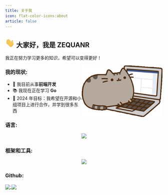 ```yaml
---
title: 关于我
icon: flat-color-icons:about
article: false
---
```


## <img src="./image/wave.gif" width="30px"> 大家好，我是 ZEQUANR

<pre>
我正在努力学习更多的知识，希望可以变得更好！
</pre>

<img src="./image/cat_on_the_keyboard.gif" width="260" align="right" alt="">

### 我的现状:

- 🔭 我目前从事<strong>前端开发</strong>
- 📚 我现在正在学习 <strong>Go</strong>
- 🥅 2024 年目标：我希望在开源和小组项目上进行合作，并学到很多东西

### 语言:

<p align="center">
  <a href="https://skillicons.dev">
    <img src="https://skillicons.dev/icons?i=js,html,css,c,go,mongodb,mysql" />
  </a>
</p>

### 框架和工具:

<p align="center">
  <a href="https://skillicons.dev">
    <img src="https://skillicons.dev/icons?i=react,vue,tailwind,nginx" />
  </a>
</p>

### Github:

<a href="https://github.com/anuraghazra/github-readme-stats">
  <img height=225 align="center" src="https://github-readme-stats.vercel.app/api?username=ZEQUANR&count_private=true&theme=react&rank_icon=github" />
</a>
<a href="https://github.com/anuraghazra/convoychat">
  <img height=225 align="center"  src="https://github-readme-stats.vercel.app/api/top-langs/?username=ZEQUANR&theme=vue-dark" />
</a>
